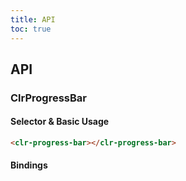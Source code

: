 ```yaml
---
title: API
toc: true
---
```


## API

### ClrProgressBar

#### Selector & Basic Usage

```html
<clr-progress-bar></clr-progress-bar>
```

#### Bindings

<DocComponentApi component="ClrProgressBar" item="bindings" />
